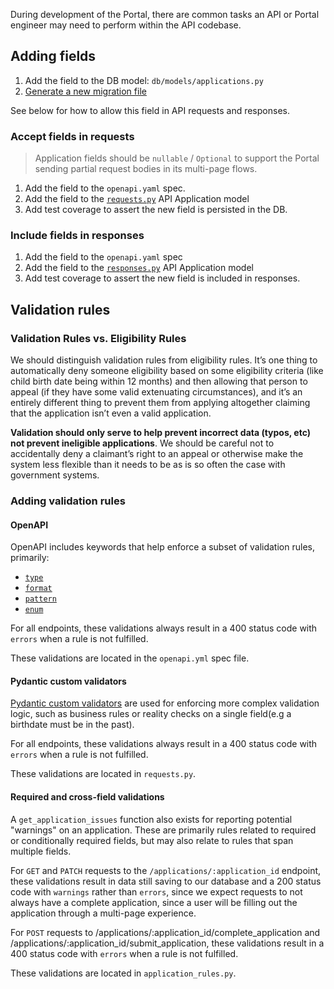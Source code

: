 During development of the Portal, there are common tasks an API or Portal engineer may need to perform within the API codebase.

## Adding fields

1. Add the field to the DB model: `db/models/applications.py`
1. [Generate a new migration file](../../api/README.md#creating-new-migrations)

See below for how to allow this field in API requests and responses.

### Accept fields in requests

> Application fields should be `nullable` / `Optional` to support the Portal sending partial request bodies in its multi-page flows.

1. Add the field to the `openapi.yaml` spec.
1. Add the field to the [`requests.py`](../../api/massgov/pfml/api/models/applications/requests.py) API Application model
1. Add test coverage to assert the new field is persisted in the DB.

### Include fields in responses

1. Add the field to the `openapi.yaml` spec
1. Add the field to the [`responses.py`](../../api/massgov/pfml/api/models/applications/responses.py) API Application model
1. Add test coverage to assert the new field is included in responses.

## Validation rules

### Validation Rules vs. Eligibility Rules

We should distinguish validation rules from eligibility rules. It’s one thing to automatically deny someone eligibility based on some eligibility criteria (like child birth date being within 12 months) and then allowing that person to appeal (if they have some valid extenuating circumstances), and it’s an entirely different thing to prevent them from applying altogether claiming that the application isn’t even a valid application.

**Validation should only serve to help prevent incorrect data (typos, etc) not prevent ineligible applications**. We should be careful not to accidentally deny a claimant’s right to an appeal or otherwise make the system less flexible than it needs to be as is so often the case with government systems.

### Adding validation rules

#### OpenAPI

OpenAPI includes keywords that help enforce a subset of validation rules, primarily:

- [`type`](https://swagger.io/docs/specification/data-models/data-types/)
- [`format`](https://swagger.io/docs/specification/data-models/data-types/#string)
- [`pattern`](https://swagger.io/docs/specification/data-models/data-types/#pattern)
- [`enum`](https://swagger.io/docs/specification/data-models/enums/)

For all endpoints, these validations always result in a 400 status code with `errors` when a rule is not fulfilled.

These validations are located in the `openapi.yml` spec file.

#### Pydantic custom validators

[Pydantic custom validators](https://pydantic-docs.helpmanual.io/usage/validators/) are used for enforcing more complex validation logic, such as business rules or reality checks on a single field(e.g a birthdate must be in the past).

For all endpoints, these validations always result in a 400 status code with `errors` when a rule is not fulfilled.

These validations are located in `requests.py`.

#### Required and cross-field validations

A `get_application_issues` function also exists for reporting potential "warnings" on an application. These are primarily rules related to required or conditionally required fields, but may also relate to rules that span multiple fields.

For `GET` and `PATCH` requests to the `/applications/:application_id` endpoint, these validations result in data still saving to our database and a 200 status code with `warnings` rather than `errors`, since we expect requests to not always have a complete application, since a user will be filling out the application through a multi-page experience.

For `POST` requests to /applications/:application_id/complete_application and /applications/:application_id/submit_application, these validations result in a 400 status code with `errors` when a rule is not fulfilled.

These validations are located in `application_rules.py`.
